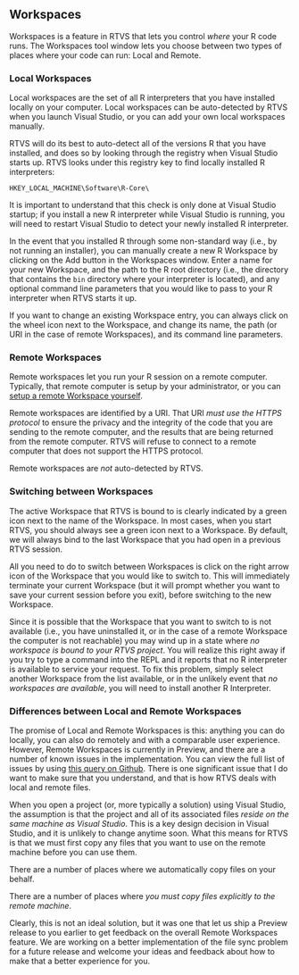 ## Workspaces

Workspaces is a feature in RTVS that lets you control _where_ your R code runs. The Workspaces tool window lets you choose between two types of places where your code can run: Local and Remote.

### Local Workspaces

Local workspaces are the set of all R interpreters that you have installed locally on your computer. Local workspaces can be auto-detected by RTVS when you launch Visual Studio, or you can add your own local workspaces manually.

RTVS will do its best to auto-detect all of the versions R that you have installed, and does so by looking through the registry when Visual Studio starts up. RTVS looks under this registry key to find locally installed R interpreters:

`HKEY_LOCAL_MACHINE\Software\R-Core\`

It is important to understand that this check is only done at Visual Studio startup; if you install a new R interpreter while Visual Studio is running, you will need to restart Visual Studio to detect your newly installed R interpreter.

In the event that you installed R through some non-standard way (i.e., by not running an installer), you can manually create a new R Workspace by clicking on the Add button in the Workspaces window. Enter a name for your new Workspace, and the path to the R root directory (i.e., the directory that contains the `bin` directory where your interpreter is located), and any optional command line parameters that you would like to pass to your R interpreter when RTVS starts it up.

If you want to change an existing Workspace entry, you can always click on the wheel icon next to the Workspace, and change its name, the path (or URI in the case of remote Workspaces), and its command line parameters.

### Remote Workspaces

Remote workspaces let you run your R session on a remote computer. Typically, that remote computer is setup by your administrator, or you can [setup a remote Workspace yourself](). 

Remote workspaces are identified by a URI. That URI *must use the HTTPS protocol* to ensure the privacy and the integrity of the code that you are sending to the remote computer, and the results that are being returned from the remote computer. RTVS will refuse to connect to a remote computer that does not support the HTTPS protocol.

Remote workspaces are _not_ auto-detected by RTVS.

### Switching between Workspaces

The active Workspace that RTVS is bound to is clearly indicated by a green icon next to the name of the Workspace. In most cases, when you start RTVS, you should always see a green icon next to a Workspace. By default, we will always bind to the last Workspace that you had open in a previous RTVS session.

All you need to do to switch between Workspaces is click on the right arrow icon of the Workspace that you would like to switch to. This will immediately terminate your current Workspace (but it will prompt whether you want to save your current session before you exit), before switching to the new Workspace. 

Since it is possible that the Workspace that you want to switch to is not available (i.e., you have uninstalled it, or in the case of a remote Workspace the computer is not reachable) you may wind up in a state where _no workspace is bound to your RTVS project_. You will realize this right away if you try to type a command into the REPL and it reports that no R interpreter is available to service your request. To fix this problem, simply select another Workspace from the list available, or in the unlikely event that _no workspaces are available_, you will need to install another R Interpreter.

### Differences between Local and Remote Workspaces

The promise of Local and Remote Workspaces is this: anything you can do locally, you can also do remotely and with a comparable user experience. However, Remote Workspaces is currently in Preview, and there are a number of known issues in the implementation. You can view the full list of issues by using [this query on Github](). There is one significant issue that I do want to make sure that you understand, and that is how RTVS deals with local and remote files. 

When you open a project (or, more typically a solution) using Visual Studio, the assumption is that the project and all of its associated files _reside on the same machine as Visual Studio_. This is a key design decision in Visual Studio, and it is unlikely to change anytime soon. What this means for RTVS is that we must first copy any files that you want to use on the remote machine before you can use them. 

There are a number of places where we automatically copy files on your behalf.

There are a number of places where _you must copy files explicitly to the remote machine_.

Clearly, this is not an ideal solution, but it was one that let us ship a Preview release to you earlier to get feedback on the overall Remote Workspaces feature. We are working on a better implementation of the file sync problem for a future release and welcome your ideas and feedback about how to make that a better experience for you.

